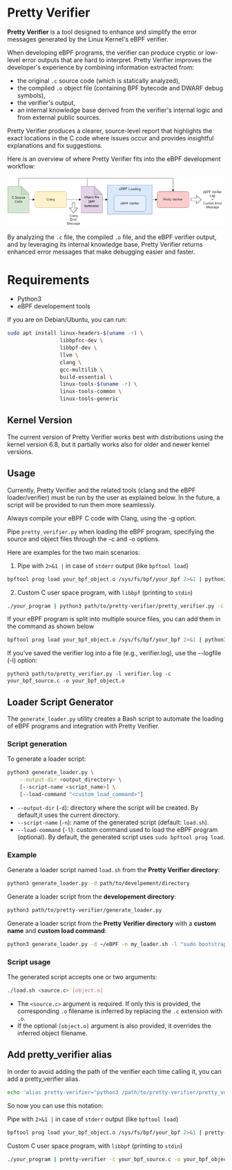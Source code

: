 # Pretty Verifier

**Pretty Verifier** is a tool designed to enhance and simplify the error messages generated by the Linux Kernel's eBPF verifier.

When developing eBPF programs, the verifier can produce cryptic or low-level error outputs that are hard to interpret. Pretty Verifier improves the developer's experience by combining information extracted from:

- the original `.c` source code (which is statically analyzed),
- the compiled `.o` object file (containing BPF bytecode and DWARF debug symbols),
- the verifier's output,
- an internal knowledge base derived from the verifier's internal logic and from external public sources.

Pretty Verifier produces a clearer, source-level report that highlights the exact locations in the C code where issues occur and provides insightful explanations and fix suggestions.

Here is an overview of where Pretty Verifier fits into the eBPF development workflow:

![Pretty Verifier role in the eBPF development pipeline](/imgs/pretty_verifier_approach.png)

By analyzing the `.c` file, the compiled `.o` file, and the eBPF verifier output, and by leveraging its internal knowledge base, Pretty Verifier returns enhanced error messages that make debugging easier and faster.


# Requirements

- Python3
- eBPF developement tools

If you are on Debian/Ubuntu, you can run:

```bash
sudo apt install linux-headers-$(uname -r) \
                 libbpfcc-dev \
                 libbpf-dev \
                 llvm \
                 clang \
                 gcc-multilib \
                 build-essential \
                 linux-tools-$(uname -r) \
                 linux-tools-common \
                 linux-tools-generic
```
## Kernel Version
The current version of Pretty Verifier works best with distributions using the kernel version 6.8, but it partially works also for older and newer kernel versions.

## Usage

Currently, Pretty Verifier and the related tools (clang and the eBPF loader/verifier) must be run by the user as explained below. In the future, a script will be provided to run them more seamlessly.

Always compile your eBPF C code with Clang, using the -g option.

Pipe `pretty_verifier.py` when loading the eBPF program, specifying the source and object files through the -c and -o options. 

Here are examples for the two main scenarios:

1. Pipe with `2>&1 |` in case of `stderr` output (like `bpftool load`)

```bash
bpftool prog load your_bpf_object.o /sys/fs/bpf/your_bpf 2>&1 | python3 path/to/pretty-verifier/pretty_verifier.py -c your_bpf_source.c -o your_bpf_object.o
```
2. Custom C user space program, with `libbpf` (printing to `stdin`)

```bash
./your_program | python3 path/to/pretty-verifier/pretty_verifier.py -c your_bpf_source.c -o your_bpf_object.o
```
If your eBPF program is split into multiple source files, you can add them in the command as shown below

```bash
bpftool prog load your_bpf_object.o /sys/fs/bpf/your_bpf 2>&1 | python3 path/to/pretty-verifier/pretty_verifier.py -c your_bpf_source.c your_bpf_library.h -o your_bpf_object.o
```
If you've saved the verifier log into a file (e.g., verifier.log), use the --logfile (-l) option:
```
python3 path/to/pretty_verifier.py -l verifier.log -c your_bpf_source.c -o your_bpf_object.o
```


## Loader Script Generator

The `generate_loader.py` utility creates a Bash script to automate the loading of eBPF programs and integration with Pretty Verifier.

### Script generation

To generate a loader script:

```bash
python3 generate_loader.py \
    --output-dir <output_directory> \
    [--script-name <script_name>] \
    [--load-command "<custom_load_command>"]
```

- `--output-dir` (`-d`): directory where the script will be created. By default,it uses the current directory.
- `--script-name` (`-n`): name of the generated script (default: `load.sh`).
- `--load-command` (`-l`): custom command used to load the eBPF program (optional). By default, the generated script uses `sudo bpftool prog load`.

### Example

Generate a loader script named `load.sh` from the **Pretty Verifier directory**:

```bash
python3 generate_loader.py -d path/to/develpement/directory
```

Generate a loader script from the **developement directory**:

```bash
python3 path/to/pretty-verifier/generate_loader.py
```

Generate a loader script from the **Pretty Verifier directory** with a **custom name** and **custom load command**:

```bash
python3 generate_loader.py -d ~/eBPF -n my_loader.sh -l "sudo bootstrap 127.0.0.1"
```


### Script usage

The generated script accepts one or two arguments:

```bash
./load.sh <source.c> [object.o]
```
- The `<source.c>` argument is required. If only this is provided, the corresponding `.o` filename is inferred by replacing the `.c` extension with `.o`.  
- If the optional `[object.o]` argument is also provided, it overrides the inferred object filename.


## Add pretty_verifier alias

In order to avoid adding the path of the verifier each time calling it, you can add a pretty_verifier alias.

```bash
echo 'alias pretty-verifier="python3 /path/to/pretty-verifier/pretty_verifier.py"' >> ~/.bashrc
```

So now you can use this notation:

Pipe with `2>&1 |` in case of `stderr` output (like `bpftool load`)

```bash
bpftool prog load your_bpf_object.o /sys/fs/bpf/your_bpf 2>&1 | pretty-verifier -c your_bpf_source.c -o your_bpf_object.o
```
Custom C user space program, with `libbpf` (printing to `stdin`)

```bash
./your_program | pretty-verifier -c your_bpf_source.c -o your_bpf_object.o
```

